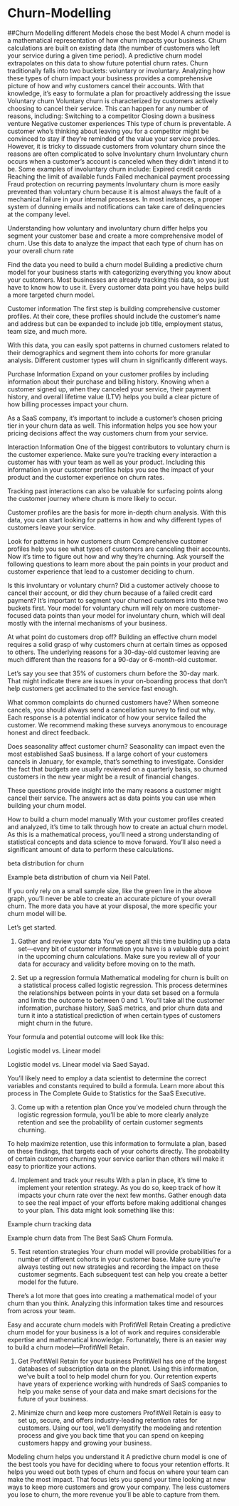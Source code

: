# Churn-Modelling
##Churn Modelling different Models chose the best Model
A churn model is a mathematical representation of how churn impacts your business. Churn calculations are built on existing data (the number of customers who left your service during a given time period). A predictive churn model extrapolates on this data to show future potential churn rates.
Churn traditionally falls into two buckets: voluntary or involuntary. Analyzing how these types of churn impact your business provides a comprehensive picture of how and why customers cancel their accounts. With that knowledge, it’s easy to formulate a plan for proactively addressing the issue
Voluntary churn
Voluntary churn is characterized by customers actively choosing to cancel their service. This can happen for any number of reasons, including:
Switching to a competitor
Closing down a business venture
Negative customer experiences
This type of churn is preventable. A customer who’s thinking about leaving you for a competitor might be convinced to stay if they’re reminded of the value your service provides. However, it is tricky to dissuade customers from voluntary churn since the reasons are often complicated to solve
Involuntary churn
Involuntary churn occurs when a customer’s account is canceled when they didn’t intend it to be. Some examples of involuntary churn include:
Expired credit cards
Reaching the limit of available funds
Failed mechanical payment processing
Fraud protection on recurring payments
Involuntary churn is more easily prevented than voluntary churn because it is almost always the fault of a mechanical failure in your internal processes. In most instances, a proper system of dunning emails and notifications can take care of delinquencies at the company level.

Understanding how voluntary and involuntary churn differ helps you segment your customer base and create a more comprehensive model of churn. Use this data to analyze the impact that each type of churn has on your overall churn rate

Find the data you need to build a churn model
Building a predictive churn model for your business starts with categorizing everything you know about your customers. Most businesses are already tracking this data, so you just have to know how to use it. Every customer data point you have helps build a more targeted churn model.

 

Customer information
The first step is building comprehensive customer profiles. At their core, these profiles should include the customer’s name and address but can be expanded to include job title, employment status, team size, and much more.

With this data, you can easily spot patterns in churned customers related to their demographics and segment them into cohorts for more granular analysis. Different customer types will churn in significantly different ways.

 

Purchase Information
Expand on your customer profiles by including information about their purchase and billing history. Knowing when a customer signed up, when they canceled your service, their payment history, and overall lifetime value (LTV) helps you build a clear picture of how billing processes impact your churn.

As a SaaS company, it’s important to include a customer’s chosen pricing tier in your churn data as well. This information helps you see how your pricing decisions affect the way customers churn from your service.

 

Interaction Information
One of the biggest contributors to voluntary churn is the customer experience. Make sure you’re tracking every interaction a customer has with your team as well as your product. Including this information in your customer profiles helps you see the impact of your product and the customer experience on churn rates.

Tracking past interactions can also be valuable for surfacing points along the customer journey where churn is more likely to occur.

Customer profiles are the basis for more in-depth churn analysis. With this data, you can start looking for patterns in how and why different types of customers leave your service.

 

Look for patterns in how customers churn
Comprehensive customer profiles help you see what types of customers are canceling their accounts. Now it’s time to figure out how and why they’re churning. Ask yourself the following questions to learn more about the pain points in your product and customer experience that lead to a customer deciding to churn.

 

Is this involuntary or voluntary churn?
Did a customer actively choose to cancel their account, or did they churn because of a failed credit card payment? It’s important to segment your churned customers into these two buckets first. Your model for voluntary churn will rely on more customer-focused data points than your model for involuntary churn, which will deal mostly with the internal mechanisms of your business.

 

At what point do customers drop off?
Building an effective churn model requires a solid grasp of why customers churn at certain times as opposed to others. The underlying reasons for a 30-day-old customer leaving are much different than the reasons for a 90-day or 6-month-old customer.

Let’s say you see that 35% of customers churn before the 30-day mark. That might indicate there are issues in your on-boarding process that don’t help customers get acclimated to the service fast enough.

 

What common complaints do churned customers have?
When someone cancels, you should always send a cancellation survey to find out why. Each response is a potential indicator of how your service failed the customer. We recommend making these surveys anonymous to encourage honest and direct feedback.

 

Does seasonality affect customer churn?
Seasonality can impact even the most established SaaS business. If a large cohort of your customers cancels in January, for example, that’s something to investigate. Consider the fact that budgets are usually reviewed on a quarterly basis, so churned customers in the new year might be a result of financial changes.

These questions provide insight into the many reasons a customer might cancel their service. The answers act as data points you can use when building your churn model.

 

How to build a churn model manually
With your customer profiles created and analyzed, it’s time to talk through how to create an actual churn model. As this is a mathematical process, you’ll need a strong understanding of statistical concepts and data science to move forward. You’ll also need a significant amount of data to perform these calculations.

beta distribution for churn

Example beta distribution of churn via Neil Patel.

If you only rely on a small sample size, like the green line in the above graph, you’ll never be able to create an accurate picture of your overall churn. The more data you have at your disposal, the more specific your churn model will be.

Let’s get started.

 

1. Gather and review your data
You’ve spent all this time building up a data set—every bit of customer information you have is a valuable data point in the upcoming churn calculations. Make sure you review all of your data for accuracy and validity before moving on to the math.

 

2. Set up a regression formula
Mathematical modeling for churn is built on a statistical process called logistic regression. This process determines the relationships between points in your data set based on a formula and limits the outcome to between 0 and 1. You’ll take all the customer information, purchase history, SaaS metrics, and prior churn data and turn it into a statistical prediction of when certain types of customers might churn in the future.

Your formula and potential outcome will look like this:

Logistic model vs. Linear model

Logistic model vs. Linear model via Saed Sayad.

You’ll likely need to employ a data scientist to determine the correct variables and constants required to build a formula. Learn more about this process in The Complete Guide to Statistics for the SaaS Executive.

 

3. Come up with a retention plan
Once you’ve modeled churn through the logistic regression formula, you’ll be able to more clearly analyze retention and see the probability of certain customer segments churning.

To help maximize retention, use this information to formulate a plan, based on these findings, that targets each of your cohorts directly. The probability of certain customers churning your service earlier than others will make it easy to prioritize your actions.

 

4. Implement and track your results
With a plan in place, it’s time to implement your retention strategy. As you do so, keep track of how it impacts your churn rate over the next few months. Gather enough data to see the real impact of your efforts before making additional changes to your plan. This data might look something like this:

Example churn tracking data

Example churn data from The Best SaaS Churn Formula.

 

5. Test retention strategies
Your churn model will provide probabilities for a number of different cohorts in your customer base. Make sure you’re always testing out new strategies and recording the impact on these customer segments. Each subsequent test can help you create a better model for the future.

There’s a lot more that goes into creating a mathematical model of your churn than you think. Analyzing this information takes time and resources from across your team.

 

Easy and accurate churn models with ProfitWell Retain
Creating a predictive churn model for your business is a lot of work and requires considerable expertise and mathematical knowledge. Fortunately, there is an easier way to build a churn model—ProfitWell Retain.

 

1. Get ProfitWell Retain for your business
ProfitWell has one of the largest databases of subscription data on the planet. Using this information, we’ve built a tool to help model churn for you. Our retention experts have years of experience working with hundreds of SaaS companies to help you make sense of your data and make smart decisions for the future of your business.

 

2. Minimize churn and keep more customers
ProfitWell Retain is easy to set up, secure, and offers industry-leading retention rates for customers. Using our tool, we’ll demystify the modeling and retention process and give you back time that you can spend on keeping customers happy and growing your business.

 

Modeling churn helps you understand it
A predictive churn model is one of the best tools you have for deciding where to focus your retention efforts. It helps you weed out both types of churn and focus on where your team can make the most impact. That focus lets you spend your time looking at new ways to keep more customers and grow your company. The less customers you lose to churn, the more revenue you’ll be able to capture from them.

